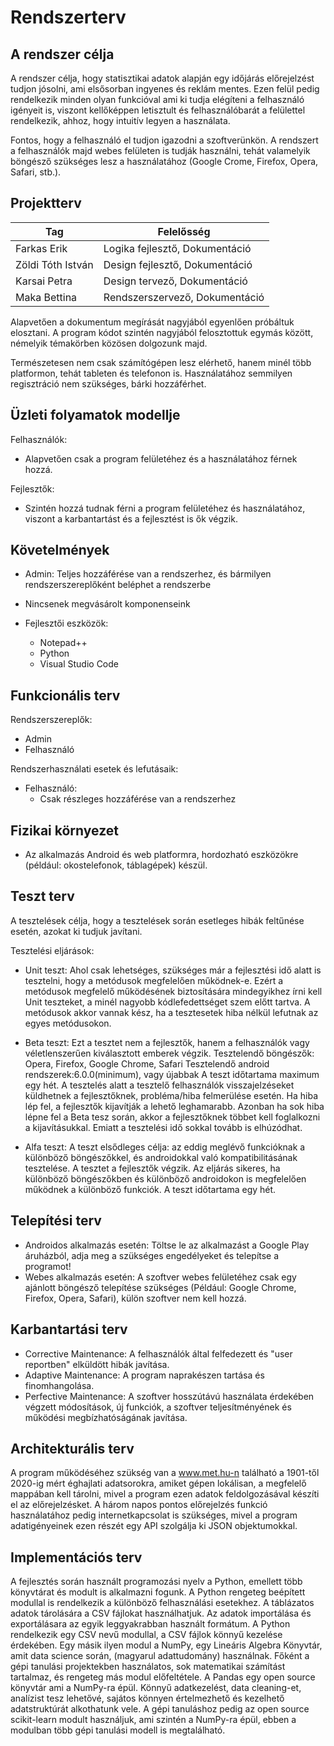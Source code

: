 # Rendszerterv

## A rendszer célja

A rendszer célja, hogy statisztikai adatok alapján egy időjárás előrejelzést tudjon jósolni, ami elsősorban ingyenes és reklám mentes.
Ezen felül pedig rendelkezik minden olyan funkcióval ami ki tudja elégíteni a felhasználó igényeit is, viszont kellőképpen letisztult és felhasználóbarát a felülettel rendelkezik,
ahhoz, hogy intuitív legyen a használata.

Fontos, hogy a felhasználó el tudjon igazodni a szoftverünkön.
A rendszert a felhasználók majd webes felületen is tudják használni, tehát valamelyik böngésző szükséges lesz a használatához (Google Crome, Firefox, Opera, Safari, stb.).

## Projektterv

Tag|Felelősség
-|-
Farkas Erik|Logika fejlesztő, Dokumentáció
Zöldi Tóth István|Design fejlesztő, Dokumentáció
Karsai Petra|Design tervező, Dokumentáció
Maka Bettina|Rendszerszervező, Dokumentáció

Alapvetően a dokumentum megírását nagyjából egyenlően próbáltuk elosztani.
A program kódot szintén nagyjából felosztottuk egymás között, némelyik témakörben közösen dolgozunk majd.

Természetesen nem csak számítógépen lesz elérhető, hanem minél több platformon, tehát tableten és telefonon is.
Használatához semmilyen regisztráció nem szükséges, bárki hozzáférhet.

## Üzleti folyamatok modellje

Felhasználók:

- Alapvetően csak a program felületéhez és a használatához férnek hozzá.

Fejlesztők:

- Szintén hozzá tudnak férni a program felületéhez és használatához, viszont a karbantartást és a fejlesztést is ők végzik.

## Követelmények

- Admin: Teljes hozzáférése van a rendszerhez, és  bármilyen rendszerszereplőként beléphet a rendszerbe

- Nincsenek megvásárolt komponenseink
- Fejlesztői eszközök:
  - Notepad++
  - Python
  - Visual Studio Code

## Funkcionális terv

Rendszerszereplők:

- Admin
- Felhasználó

Rendszerhasználati esetek és lefutásaik:

- Felhasználó:
  - Csak részleges hozzáférése van a rendszerhez

## Fizikai környezet

- Az alkalmazás Android és web platformra, hordozható eszközökre (például: okostelefonok, táblagépek) készül.

## Teszt terv

A tesztelések célja, hogy a tesztelések során esetleges hibák feltűnése esetén, azokat ki tudjuk javítani.

Tesztelési eljárások:

- Unit teszt: Ahol csak lehetséges, szükséges már a fejlesztési idő alatt is tesztelni, hogy a
metódusok megfelelően működnek-e.
Ezért a metódusok megfelelő működésének biztosítására mindegyikhez írni
kell Unit teszteket, a minél nagyobb kódlefedettséget szem előtt tartva. A
metódusok akkor vannak kész, ha a tesztesetek hiba nélkül lefutnak az egyes
metódusokon.

- Beta teszt: Ezt a tesztet nem a fejlesztők, hanem a felhasználók vagy véletlenszerűen kiválasztott emberek végzik.
Tesztelendő böngészők: Opera, Firefox, Google Chrome, Safari
Tesztelendő android rendszerek:6.0.0(minimum), vagy újabbak
A teszt időtartama maximum egy hét.
A tesztelés alatt a tesztelő felhasználók visszajelzéseket küldhetnek a
fejlesztőknek, probléma/hiba felmerülése esetén.
Ha hiba lép fel, a fejlesztők kijavítják a lehető leghamarabb. Azonban ha sok hiba lépne fel a Beta tesz során, akkor a fejlesztőknek többet kell foglalkozni a kijavításukkal. Emiatt a tesztelési idő sokkal tovább is elhúzódhat.

- Alfa teszt: A teszt elsődleges célja: az eddig meglévő funkcióknak a különböző
böngészőkkel, és androidokkal való kompatibilitásának tesztelése. A tesztet a
fejlesztők végzik.
Az eljárás sikeres, ha különböző böngészőkben és különböző androidokon is
megfelelően működnek a különböző funkciók. A teszt időtartama egy hét.

## Telepítési terv

- Androidos alkalmazás esetén: Töltse le az alkalmazást a Google Play áruházból, adja meg a szükséges engedélyeket és telepítse a programot!
- Webes alkalmazás esetén: A szoftver webes felületéhez csak egy ajánlott böngésző telepítése szükséges
(Például: Google Chrome, Firefox, Opera, Safari), külön szoftver nem kell hozzá.

## Karbantartási terv

- Corrective Maintenance: A felhasználók által felfedezett és "user reportben" elküldött hibák javítása.
- Adaptive Maintenance: A program naprakészen tartása és finomhangolása.
- Perfective Maintenance: A szoftver hosszútávú használata érdekében végzett módosítások, új funkciók, a szoftver teljesítményének és működési megbízhatóságának javítása.

## Architekturális terv

A program működéséhez szükség van a www.met.hu-n található a 1901-től 2020-ig mért éghajlati adatsorokra, amiket gépen lokálisan, a megfelelő mappában kell tárolni, mivel a program ezen adatok feldolgozásával készíti el az előrejelzésket. A három napos pontos előrejelzés funkció használatához pedig internetkapcsolat is szükséges, mivel a program adatigényeinek ezen részét egy API szolgálja ki JSON objektumokkal.

## Implementációs terv

A fejlesztés során használt programozási nyelv a Python, emellett több könyvtárat és modult is alkalmazni fogunk. A Python rengeteg beépített modullal is rendelkezik a különböző felhasználási esetekhez. A táblázatos adatok tárolására a CSV fájlokat használhatjuk. Az adatok importálása és exportálásara az egyik leggyakrabban használt formátum. A Python rendelkezik egy CSV nevű modullal, a CSV fájlok könnyű kezelése érdekében. Egy másik ilyen modul a NumPy, egy Lineáris Algebra Könyvtár, amit data science során, (magyarul adattudomány) használnak. Főként a gépi tanulási projektekben használatos, sok matematikai számítást tartalmaz, és rengeteg más modul előfeltétele. A Pandas egy open source könyvtár ami a NumPy-ra épül. Könnyű adatkezelést, data cleaning-et, analízist tesz lehetővé, sajátos könnyen értelmezhető és kezelhető adatstruktúrát alkothatunk vele. A gépi tanuláshoz pedig az open source scikit-learn modult használjuk, ami szintén a NumPy-ra épül, ebben a modulban több gépi tanulási modell is megtalálható.
